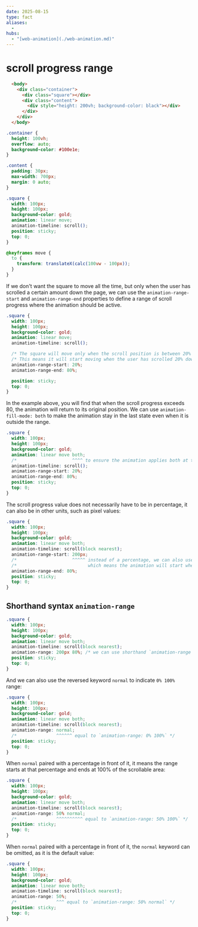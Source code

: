 ```yaml
---
date: 2025-08-15
type: fact
aliases:
  -
hubs:
  - "[web-animation](./web-animation.md)"
---
```


# scroll progress range

```html
  <body>
    <div class="container">
      <div class="square"></div>
      <div class="content">
        <div style="height: 200vh; background-color: black"></div>
      </div>
    </div>
  </body>
```


```css
.container {
  height: 100vh;
  overflow: auto;
  background-color: #100e1e;
}

.content {
  padding: 30px;
  max-width: 700px;
  margin: 0 auto;
}

.square {
  width: 100px;
  height: 100px;
  background-color: gold;
  animation: linear move;
  animation-timeline: scroll();
  position: sticky;
  top: 0;
}

@keyframes move {
  to {
    transform: translateX(calc(100vw - 100px));
  }
}
```

If we don't want the square to move all the time, but only when the user has scrolled a certain amount down the page, we can use the `animation-range-start` and `animation-range-end` properties to define a range of scroll progress where the animation should be active.

```css
.square {
  width: 100px;
  height: 100px;
  background-color: gold;
  animation: linear move;
  animation-timeline: scroll();

  /* The square will move only when the scroll position is between 20% and 80% of the scrollable area */
  /* This means it will start moving when the user has scrolled 20% down the page and stop moving when they reach 80% down the page */
  animation-range-start: 20%;
  animation-range-end: 80%;

  position: sticky;
  top: 0;
}
```

In the example above, you will find that when the scroll progress exceeds 80, the animation will return to its original position. We can use `animation-fill-mode: both` to make the animation stay in the last state even when it is outside the range.

```css
.square {
  width: 100px;
  height: 100px;
  background-color: gold;
  animation: linear move both;
  /*                     ^^^^ to ensure the animation applies both at the start and end of the range */
  animation-timeline: scroll();
  animation-range-start: 20%;
  animation-range-end: 80%;
  position: sticky;
  top: 0;
}
```

The scroll progress value does not necessarily have to be in percentage, it can also be in other units, such as pixel values:

```css
.square {
  width: 100px;
  height: 100px;
  background-color: gold;
  animation: linear move both;
  animation-timeline: scroll(block nearest);
  animation-range-start: 200px;
  /*                     ^^^^^ instead of a percentage, we can also use a pixel value */
  /*                           which means the animation will start when the scroll position is 200px down the page */
  animation-range-end: 80%;
  position: sticky;
  top: 0;
}
```

## Shorthand syntax `animation-range`


```css
.square {
  width: 100px;
  height: 100px;
  background-color: gold;
  animation: linear move both;
  animation-timeline: scroll(block nearest);
  animation-range: 200px 80%; /* we can use shorthand `animation-range` to combine both start and end values on one line */
  position: sticky;
  top: 0;
}
```

And we can also use the reversed keyword `normal` to indicate `0% 100%` range:


```css
.square {
  width: 100px;
  height: 100px;
  background-color: gold;
  animation: linear move both;
  animation-timeline: scroll(block nearest);
  animation-range: normal;
  /*               ^^^^^^ equal to `animation-range: 0% 100%` */
  position: sticky;
  top: 0;
}
```

When `normal` paired with a percentage in front of it, it means the range starts at that percentage and ends at 100% of the scrollable area:

```css
.square {
  width: 100px;
  height: 100px;
  background-color: gold;
  animation: linear move both;
  animation-timeline: scroll(block nearest);
  animation-range: 50% normal;
  /*               ^^^^^^^^^^ equal to `animation-range: 50% 100%` */
  position: sticky;
  top: 0;
}
```


When `normal` paired with a percentage in front of it, the `normal` keyword can be omitted, as it is the default value:

```css
.square {
  width: 100px;
  height: 100px;
  background-color: gold;
  animation: linear move both;
  animation-timeline: scroll(block nearest);
  animation-range: 50%;
  /*               ^^^ equal to `animation-range: 50% normal` */
  position: sticky;
  top: 0;
}
```

